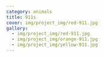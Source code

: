 ```yaml
---
category: animals
title: 911s
cover: img/project_img/red-911.jpg
gallery:
  - img/project_img/red-911.jpg
  - img/project_img/orange-911.jpg
  - img/project_img/yellow-911.jpg
---
```

